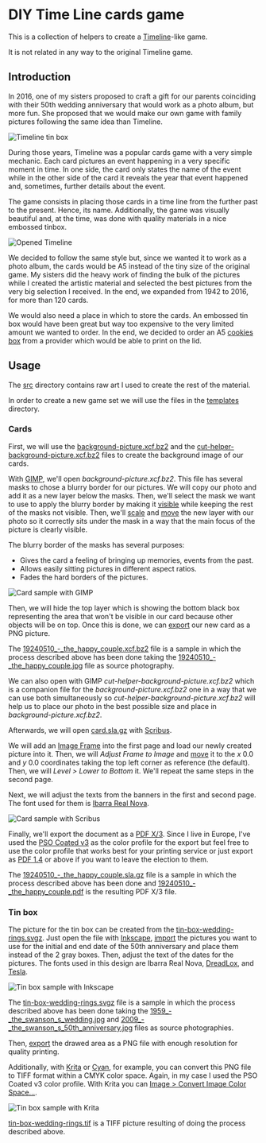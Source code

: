 # DIY Time Line cards game

This is a collection of helpers to create a [Timeline][time-line]-like
game.

It is not related in any way to the original Timeline game.

[time-line]: https://www.zygomatic-games.com/en/game/timeline-classic/


## Introduction

In 2016, one of my sisters proposed to craft a gift for our parents
coinciding with their 50th wedding anniversary that would work as a
photo album, but more fun. She proposed that we would make our own
game with family pictures following the same idea than Timeline.

![Timeline tin box](doc/timeline-tin-box.jpg)

During those years, Timeline was a popular cards game with a very
simple mechanic. Each card pictures an event happening in a very
specific moment in time. In one side, the card only states the name of
the event while in the other side of the card it reveals the year that
event happened and, sometimes, further details about the event.

The game consists in placing those cards in a time line from the
further past to the present. Hence, its name. Additionally, the game
was visually beautiful and, at the time, was done with quality
materials in a nice embossed tinbox.

![Opened Timeline](doc/timeline-opened.jpg)

We decided to follow the same style but, since we wanted it to work as
a photo album, the cards would be A5 instead of the tiny size of the
original game. My sisters did the heavy work of finding the bulk of
the pictures while I created the artistic material and selected the
best pictures from the very big selection I received. In the end, we
expanded from 1942 to 2016, for more than 120 cards.

We would also need a place in which to store the cards. An embossed
tin box would have been great but way too expensive to the very
limited amount we wanted to order. In the end, we decided to order an
A5 [cookies box][cookies-box] from a provider which would be able to
print on the lid.

[cookies-box]: https://www.fotoregalosoriginales.es/caja-de-galletas.aspx


## Usage

The [src](src) directory contains raw art I used to create the rest of
the material.

In order to create a new game set we will use the files in the
[templates](templates) directory.


### Cards

First, we will use the
[background-picture.xcf.bz2](templates/background-picture.xcf.bz2) and
the
[cut-helper-background-picture.xcf.bz2](templates/cut-helper-background-picture.xcf.bz2)
files to create the background image of our cards.

With [GIMP][gimp], we'll open *background-picture.xcf.bz2*. This file
has several masks to chose a blurry border for our pictures. We will
copy our photo and add it as a new layer below the masks. Then, we'll
select the mask we want to use to apply the blurry border by making it
[visible][gimp-layer-properties] while keeping the rest of the masks
not visible. Then, we'll [scale][gimp-tool-scale] and
[move][gimp-tool-move] the new layer with our photo so it correctly
sits under the mask in a way that the main focus of the picture is
clearly visible.

The blurry border of the masks has several purposes:
- Gives the card a feeling of bringing up memories, events from the past.
- Allows easily sitting pictures in different aspect ratios.
- Fades the hard borders of the pictures.

![Card sample with GIMP](doc/card-gimp.jpg)

Then, we will hide the top layer which is showing the bottom black box
representing the area that won't be visible in our card because other
objects will be on top. Once this is done, we can
[export][gimp-fileformats] our new card as a PNG picture.

The
[19240510_-_the_happy_couple.xcf.bz2](samples/19240510_-_the_happy_couple.xcf.bz2)
file is a sample in which the process described above has been done
taking the
[19240510_-_the_happy_couple.jpg](samples/19240510_-_the_happy_couple.jpg)
file as source photography.

We can also open with GIMP *cut-helper-background-picture.xcf.bz2*
which is a companion file for the *background-picture.xcf.bz2* one in
a way that we can use both simultaneously so
*cut-helper-background-picture.xcf.bz2* will help us to place our
photo in the best possible size and place in
*background-picture.xcf.bz2*.

Afterwards, we will open [card.sla.gz](templates/card.sla.gz) with
[Scribus][scribus].

We will add an [Image Frame][scribus-image-frame] into the first page
and load our newly created picture into it. Then, we will *Adjust
Frame to Image* and [move][scribus-moving-frames] it to the *x* 0.0
and *y* 0.0 coordinates taking the top left corner as reference (the
default). Then, we will *Level > Lower to Bottom* it. We'll repeat the
same steps in the second page.

Next, we will adjust the texts from the banners in the first and
second page. The font used for them is
[Ibarra Real Nova][ibarra-real-nova].

![Card sample with Scribus](doc/card-scribus.jpg)

Finally, we'll export the document as a
[PDF X/3][scribus-pdf-x3]. Since I live in Europe, I've used the
[PSO Coated v3][pso-coated-v3] as the color profile for the export but
feel free to use the color profile that works best for your printing
service or just export as [PDF 1.4][scribus-pdf-flavors] or above if
you want to leave the election to them.

The
[19240510_-_the_happy_couple.sla.gz](samples/19240510_-_the_happy_couple.sla.gz)
file is a sample in which the process described above has been done
and
[19240510_-_the_happy_couple.pdf](samples/19240510_-_the_happy_couple.pdf)
is the resulting PDF X/3 file.


[gimp]: https://www.gimp.org/
[gimp-layer-properties]: https://docs.gimp.org/2.10/en/gimp-image-combining.html#gimp-layer-properties
[gimp-tool-scale]: https://docs.gimp.org/2.10/en/gimp-tool-scale.html
[gimp-tool-move]: https://docs.gimp.org/2.10/en/gimp-tool-move.html
[gimp-fileformats]: https://docs.gimp.org/2.10/en/gimp-images-out.html#gimp-using-fileformats-export-dialog
[scribus]: https://www.scribus.net/
[scribus-image-frame]: https://wiki.scribus.net/canvas/Help:Manual_Imageframes
[scribus-moving-frames]: https://wiki.scribus.net/canvas/Help:Manual_Frames#Moving_Frames
[ibarra-real-nova]: https://fonts.google.com/specimen/Ibarra+Real+Nova
[scribus-pdf-x3]: https://wiki.scribus.net/canvas/Help:Manual_PDFx3
[pso-coated-v3]: http://www.eci.org/doku.php?id=en:downloads#icc_profiles_from_eci
[scribus-pdf-flavors]:https://wiki.scribus.net/canvas/Help:Manual_PDFflavor


### Tin box

The picture for the tin box can be created from the
[tin-box-wedding-rings.svgz](templates/tin-box-wedding-rings.svgz). Just
open the file with [Inkscape][inkscape], [import][inkscape-import] the
pictures you want to use for the initial and end date of the 50th
anniversary and place them instead of the 2 gray boxes. Then, adjust
the text of the dates for the pictures. The fonts used in this design
are Ibarra Real Nova, [DreadLox][dreadlox], and [Tesla][tesla].

![Tin box sample with Inkscape](doc/tin-box-inkscape.jpg)

The
[tin-box-wedding-rings.svgz](samples/tin-box-wedding-rings.svgz)
file is a sample in which the process described above has been done
taking the
[1959_-_the_swanson_s_wedding.jpg](samples/1959_-_the_swanson_s_wedding.jpg) and
[2009_-_the_swanson_s_50th_anniversary.jpg](samples/2009_-_the_swanson_s_50th_anniversary.jpg)
files as source photographies.

Then, [export][inkscape-export] the drawed area as a PNG file with
enough resolution for quality printing.

Additionally, with [Krita][krita] or [Cyan][cyan], for example, you
can convert this PNG file to TIFF format within a CMYK color
space. Again, in my case I used the PSO Coated v3 color profile. With
Krita you can
[Image > Convert Image Color Space...][krita-convert-image-color-space].

![Tin box sample with Krita](doc/tin-box-krita.jpg)

[tin-box-wedding-rings.tif](samples/tin-box-wedding-rings.tif)
is a TIFF picture resulting of doing the process described above.


[inkscape]: https://inkscape.org/
[inkscape-import]: http://tavmjong.free.fr/INKSCAPE/MANUAL/html/File-Import.html
[dreadlox]: https://blogfonts.com/dreadlox.font
[tesla]: http://www.tipometar.org/kolumne/PersonalFont/IndexEng.html
[inkscape-export]: http://tavmjong.free.fr/INKSCAPE/MANUAL/html/File-Export.html
[krita]: https://krita.org/
[cyan]: https://cyan.fxarena.net/
[krita-convert-image-color-space]: https://docs.krita.org/en/user_manual/working_with_images.html#image-color-space-vs-layer-color-space-vs-conversion
